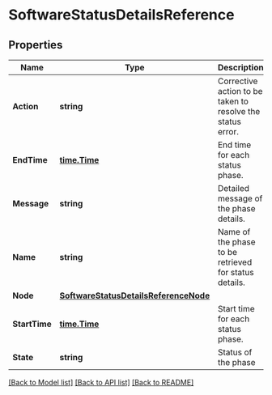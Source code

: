 # SoftwareStatusDetailsReference

## Properties

Name | Type | Description | Notes
------------ | ------------- | ------------- | -------------
**Action** | **string** | Corrective action to be taken to resolve the status error. | [optional] [readonly] 
**EndTime** | [**time.Time**](time.Time.md) | End time for each status phase. | [optional] [readonly] 
**Message** | **string** | Detailed message of the phase details. | [optional] [readonly] 
**Name** | **string** | Name of the phase to be retrieved for status details. | [optional] [readonly] 
**Node** | [**SoftwareStatusDetailsReferenceNode**](software_status_details_reference_node.md) |  | [optional] 
**StartTime** | [**time.Time**](time.Time.md) | Start time for each status phase. | [optional] [readonly] 
**State** | **string** | Status of the phase | [optional] [readonly] 

[[Back to Model list]](../README.md#documentation-for-models) [[Back to API list]](../README.md#documentation-for-api-endpoints) [[Back to README]](../README.md)


